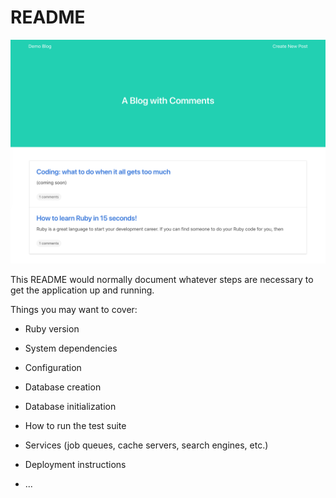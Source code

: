 # README

![alt text](https://github.com/hnryjmes/demo_blog/blob/master/Screen%20Shot%202018-08-11%20at%2019.41.44.png?raw=true "Screenshot")

This README would normally document whatever steps are necessary to get the
application up and running.

Things you may want to cover:

* Ruby version

* System dependencies

* Configuration

* Database creation

* Database initialization

* How to run the test suite

* Services (job queues, cache servers, search engines, etc.)

* Deployment instructions

* ...
